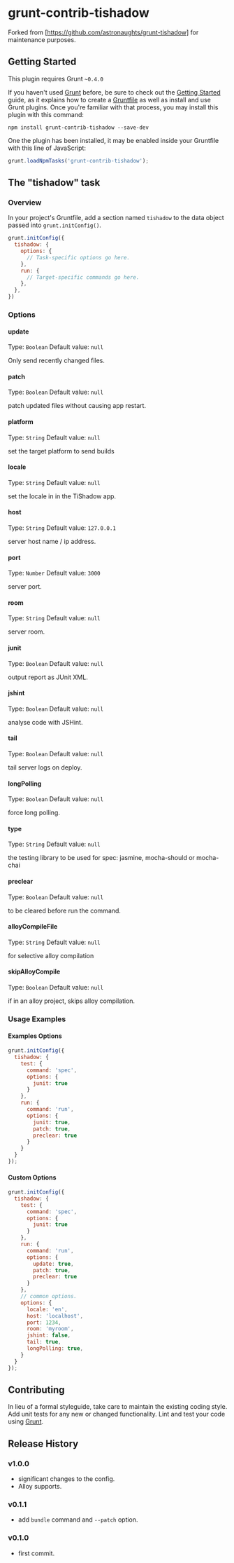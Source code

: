 # grunt-contrib-tishadow

Forked from [https://github.com/astronaughts/grunt-tishadow] for maintenance purposes.

## Getting Started
This plugin requires Grunt `~0.4.0`

If you haven't used [Grunt](http://gruntjs.com/) before, be sure to check out the [Getting Started](http://gruntjs.com/getting-started) guide, as it explains how to create a [Gruntfile](http://gruntjs.com/sample-gruntfile) as well as install and use Grunt plugins. Once you're familiar with that process, you may install this plugin with this command:

```
npm install grunt-contrib-tishadow --save-dev
```

One the plugin has been installed, it may be enabled inside your Gruntfile with this line of JavaScript:

```js
grunt.loadNpmTasks('grunt-contrib-tishadow');
```

## The "tishadow" task

### Overview
In your project's Gruntfile, add a section named `tishadow` to the data object passed into `grunt.initConfig()`.

```js
grunt.initConfig({
  tishadow: {
    options: {
      // Task-specific options go here.
    },
    run: {
      // Target-specific commands go here.
    },
  },
})
```

### Options

#### update
Type: `Boolean`
Default value: `null`

Only send recently changed files.

#### patch
Type: `Boolean`
Default value: `null`

patch updated files without causing app restart.

#### platform
Type: `String`
Default value: `null`

set the target platform to send builds

#### locale
Type: `String`
Default value: `null`

set the locale in in the TiShadow app.

#### host
Type: `String`
Default value: `127.0.0.1`

server host name / ip address.

#### port
Type: `Number`
Default value: `3000`

server port.

#### room
Type: `String`
Default value: `null`

server room.

#### junit
Type: `Boolean`
Default value: `null`

output report as JUnit XML.

#### jshint
Type: `Boolean`
Default value: `null`

analyse code with JSHint.

#### tail
Type: `Boolean`
Default value: `null`

tail server logs on deploy.

#### longPolling
Type: `Boolean`
Default value: `null`

force long polling.

#### type
Type: `String`
Default value: `null`

the testing library to be used for spec: jasmine, mocha-should or mocha-chai

#### preclear
Type: `Boolean`
Default value: `null`

to be cleared before run the command.

#### alloyCompileFile
Type: `String`
Default value: `null`

for selective alloy compilation

#### skipAlloyCompile
Type: `Boolean`
Default value: `null`

if in an alloy project, skips alloy compilation.

### Usage Examples

#### Examples Options

```js
grunt.initConfig({
  tishadow: {
    test: {
      command: 'spec',
      options: {
        junit: true
      }
    },
    run: {
      command: 'run',
      options: {
        junit: true,
        patch: true,
        preclear: true
      }
    }
  }
});
```

#### Custom Options

```js
grunt.initConfig({
  tishadow: {
    test: {
      command: 'spec',
      options: {
        junit: true
      }
    },
    run: {
      command: 'run',
      options: {
        update: true,
        patch: true,
        preclear: true
      }
    },
    // common options.
    options: {
      locale: 'en',
      host: 'localhost',
      port: 1234,
      room: 'myroom',
      jshint: false,
      tail: true,
      longPolling: true,
    }
  }
});
```

## Contributing
In lieu of a formal styleguide, take care to maintain the existing coding style. Add unit tests for any new or changed functionality. Lint and test your code using [Grunt](http://gruntjs.com/).

## Release History

### v1.0.0

* significant changes to the config.
* Alloy supports.

### v0.1.1

* add `bundle` command and `--patch` option.

### v0.1.0

* first commit.
